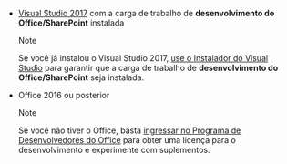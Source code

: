 - [Visual Studio 2017](https://www.visualstudio.com/vs/) com a carga de trabalho de **desenvolvimento do Office/SharePoint** instalada

    > [!NOTE]
    > Se você já instalou o Visual Studio 2017, [use o Instalador do Visual Studio](https://docs.microsoft.com/visualstudio/install/modify-visual-studio) para garantir que a carga de trabalho de **desenvolvimento do Office/SharePoint** seja instalada. 

- Office 2016 ou posterior
    
    > [!NOTE]
    > Se você não tiver o Office, basta [ingressar no Programa de Desenvolvedores do Office](https://developer.microsoft.com/pt-BR/office/dev-program) para obter uma licença para o desenvolvimento e experimente com suplementos.
